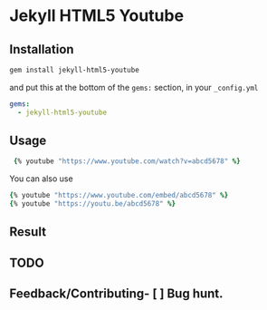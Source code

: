 # Jekyll HTML5 Youtube

## Installation

```bash
gem install jekyll-html5-youtube
```

and put this at the bottom of the ``gems:`` section, in your ``_config.yml`` 

```yaml
gems:
  - jekyll-html5-youtube
```

## Usage

```ruby
 {% youtube "https://www.youtube.com/watch?v=abcd5678" %}
```

You can also use

```ruby
{% youtube "https://www.youtube.com/embed/abcd5678" %}
{% youtube "https://youtu.be/abcd5678" %}
```

## Result

## TODO

## Feedback/Contributing- [ ] Bug hunt.
